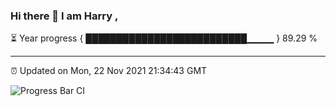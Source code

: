 ### Hi there 👋 I am Harry , 

⏳ Year progress { ██████████████████████████▁▁▁▁ } 89.29 %

---

⏰ Updated on Mon, 22 Nov 2021 21:34:43 GMT

![Progress Bar CI](https://github.com/duykhang68/duykhang68/workflows/Progress%20Bar%20CI/badge.svg)
